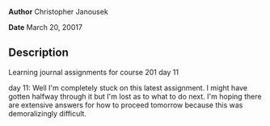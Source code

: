 **Author** Christopher Janousek

**Date** March 20, 20017

## Description
Learning journal assignments for course 201 day 11

day 11: Well I'm completely stuck on this latest assignment. I might have gotten halfway through it but I'm lost as to what to do next. I'm hoping there are extensive answers for how to proceed tomorrow because this was demoralizingly difficult.
